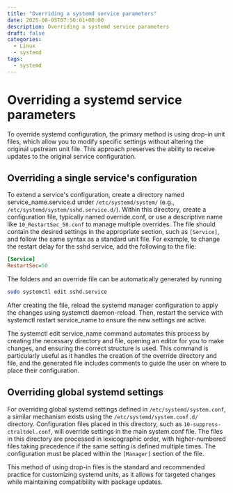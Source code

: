 ```yaml
---
title: "Overriding a systemd service parameters"
date: 2025-08-05T07:56:01+00:00
description: Overriding a systemd service parameters
draft: false
categories:
  - Linux
  - systemd
tags:
  - systemd
---
```

# Overriding a systemd service parameters


To override systemd configuration, the primary method is using drop-in unit files, which allow you to modify specific settings without altering the original upstream unit file. This approach preserves the ability to receive updates to the original service configuration.

## Overriding a single service's configuration

To extend a service's configuration, create a directory named service_name.service.d under `/etc/systemd/system/` (e.g., `/etc/systemd/system/sshd.service.d/`).
Within this directory, create a configuration file, typically named override.conf, or use a descriptive name like `10_RestartSec_50.conf` to manage multiple overrides.
The file should contain the desired settings in the appropriate section, such as `[Service]`, and follow the same syntax as a standard unit file.
For example, to change the restart delay for the sshd service, add the following to the file:

```ini
[Service]
RestartSec=50
```

The folders and an override file can be automatically generated by running 

```bash
sudo systemctl edit sshd.service
```

After creating the file, reload the systemd manager configuration to apply the changes using systemctl daemon-reload.
Then, restart the service with systemctl restart service_name to ensure the new settings are active.

The systemctl edit service_name command automates this process by creating the necessary directory and file, opening an editor for you to make changes, and ensuring the correct structure is used.
This command is particularly useful as it handles the creation of the override directory and file, and the generated file includes comments to guide the user on where to place their configuration.

## Overriding global systemd settings

For overriding global systemd settings defined in `/etc/systemd/system.conf`, a similar mechanism exists using the `/etc/systemd/system.conf.d/` directory.
Configuration files placed in this directory, such as `10-suppress-ctraltdel.conf`, will override settings in the main system.conf file.
The files in this directory are processed in lexicographic order, with higher-numbered files taking precedence if the same setting is defined multiple times.
The configuration must be placed within the `[Manager]` section of the file.

This method of using drop-in files is the standard and recommended practice for customizing systemd units, as it allows for targeted changes while maintaining compatibility with package updates.
